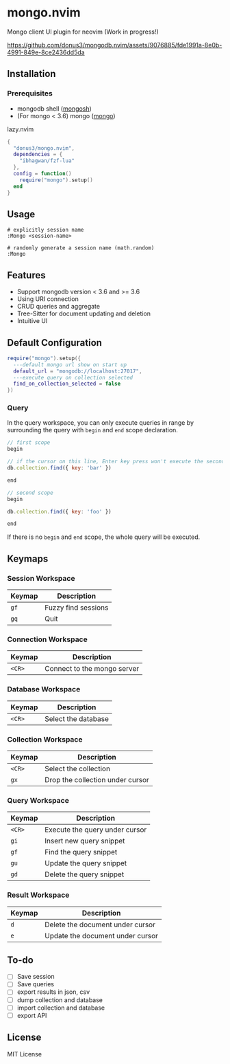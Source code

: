 # mongo.nvim
Mongo client UI plugin for neovim (Work in progress!)

https://github.com/donus3/mongodb.nvim/assets/9076885/fde1991a-8e0b-4991-849e-8ce2436dd5da

## Installation

### Prerequisites
- mongodb shell ([mongosh](https://www.mongodb.com/docs/mongodb-shell/install/))
- (For mongo < 3.6) mongo ([mongo](https://www.mongodb.com/docs/v4.4/mongo/))

lazy.nvim
```lua
{
  "donus3/mongo.nvim",
  dependencies = {
    "ibhagwan/fzf-lua"
  },
  config = function()
    require("mongo").setup()
  end
}
```

## Usage
```vim
# explicitly session name
:Mongo <session-name>

# randomly generate a session name (math.random)
:Mongo
```

## Features

- Support mongodb version < 3.6 and >= 3.6
- Using URI connection
- CRUD queries and aggregate
- Tree-Sitter for document updating and deletion
- Intuitive UI

## Default Configuration
```lua
require("mongo").setup({
  ---default mongo url show on start up
  default_url = "mongodb://localhost:27017",
  ---execute query on collection selected 
  find_on_collection_selected = false
})

```

### Query
In the query workspace, you can only execute queries in range by surrounding the query with `begin` and `end` 
scope declaration.

```js
// first scope
begin

// if the cursor on this line, Enter key press won't execute the second scope
db.collection.find({ key: 'bar' }) 

end

// second scope
begin

db.collection.find({ key: 'foo' })

end
```

If there is no `begin` and `end` scope, the whole query will be executed.

## Keymaps

### Session Workspace
|Keymap|Description|
|----|----|
|`gf`|Fuzzy find sessions|
|`gq`|Quit|

### Connection Workspace
|Keymap|Description|
|----|----|
|`<CR>`| Connect to the mongo server|

### Database Workspace
|Keymap|Description|
|----|----|
|`<CR>`|Select the database|

### Collection Workspace
|Keymap|Description|
|----|----|
|`<CR>`|Select the collection|
|`gx`|Drop the collection under cursor|

### Query Workspace
|Keymap|Description|
|----|----|
|`<CR>`|Execute the query under cursor|
|`gi`|Insert new query snippet|
|`gf`|Find the query snippet|
|`gu`|Update the query snippet|
|`gd`|Delete the query snippet|

### Result Workspace
|Keymap|Description|
|----|----|
|`d`|Delete the document under cursor|
|`e`|Update the document under cursor|

## To-do
- [ ] Save session
- [ ] Save queries
- [ ] export results in json, csv
- [ ] dump collection and database
- [ ] import collection and database
- [ ] export API

## License

MIT License
